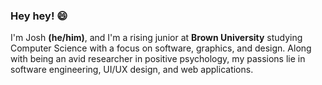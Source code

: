 ### Hey hey! 😄

<!-- UPDATED: June 11, 2022 -->
I'm Josh **(he/him)**, and I'm a rising junior at **Brown University** studying Computer Science with a focus on software, graphics, and design. Along with being an avid researcher in positive psychology, my passions lie in software engineering, UI/UX design, and web applications.

<!-- UPDATED: January 16, 2022 -->
<!-- I'm Josh **(he/him)**, and I’m an incoming third-year student at **Brown University** studying Computer Science with interests in Software Principles and Visual Computing. I’m also an avid researcher in the Cognitive and Human Behavioral studies, specifically in emotional and artificial intelligence along with computer vision. -->

<!--
**joshbenzon/joshbenzon** is a ✨ _special_ ✨ repository because its `README.md` (this file) appears on your GitHub profile.

Here are some ideas to get you started:
- 🔭 I’m currently working on ...
- 🌱 I’m currently learning ...
- 👯 I’m looking to collaborate on ...
- 🤔 I’m looking for help with ...
- 💬 Ask me about ...
- 📫 How to reach me: ...
- 😄 Pronouns: ...
- ⚡ Fun fact: ...
-->

